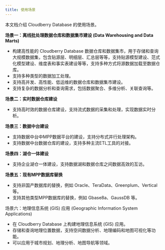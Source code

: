 ```yaml
---
title: 使用场景
---
```


本文档介绍 Cloudberry Database 的使用场景。

**场景一：离线批处理数据仓库和数据集市建设 (Data Warehousing and Data Marts)**

- 构建高性能的 Cloudberry Database 数据仓库和数据集市，用于存储和查询大规模数据集，包含贴源层、明细层、汇总层等等，支持贴源模型建设、范式化模型建设、维度表和事实表建设等等，支持多种方式将源数据加载至数据仓库。
- 支持多种类型的数据加工处理。
- 支持高并发、高性能、低运维的数据仓库和数据集市建设。
- 支持复杂的数据分析和查询需求，包括数据聚合、多维分析、关联查询等。

**场景二：实时数据仓库建设**

- 支持高时效的数据仓库建设，支持流式数据的采集和处理，实现数据实时分析。

**场景三：数据中台建设**

- 支持数据中台中MPP数据平台的建设，支持分布式并行处理架构。
- 支持数据中台数据仓库的建设，支持多种主流ETL工具的对接。

**场景四：湖仓一体建设**

- 支持企业湖仓一体建设，支持数据湖和数据仓库之间数据高效的互访。

**场景五：现有MPP数据库替换**

- 支持非国产数据库的替换，例如 Oracle、TeraData、Greenplum、Vertical 等。
- 支持其他类型MPP数据库的替换，例如 Gbase8a、GaussDB 等。

场景六：地理信息系统 (GIS) 应用 (Geographic Information System Applications)

- 在 Cloudberry Database 上构建地理信息系统 (GIS) 应用。
- 存储和查询地理位置数据，支持空间数据分析、地理编码和地图可视化等功能。
- 可以应用于城市规划、地理分析、地图导航等领域。

